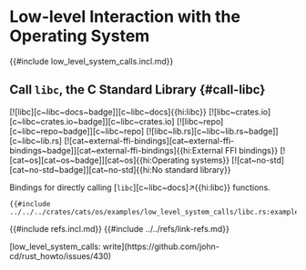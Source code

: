 # Low-level Interaction with the Operating System

{{#include low_level_system_calls.incl.md}}

## Call `libc`, the C Standard Library {#call-libc}

[![libc][c~libc~docs~badge]][c~libc~docs]{{hi:libc}}
[![libc~crates.io][c~libc~crates.io~badge]][c~libc~crates.io]
[![libc~repo][c~libc~repo~badge]][c~libc~repo]
[![libc~lib.rs][c~libc~lib.rs~badge]][c~libc~lib.rs]
[![cat~external-ffi-bindings][cat~external-ffi-bindings~badge]][cat~external-ffi-bindings]{{hi:External FFI bindings}}
[![cat~os][cat~os~badge]][cat~os]{{hi:Operating systems}}
[![cat~no-std][cat~no-std~badge]][cat~no-std]{{hi:No standard library}}

Bindings for directly calling [`libc`][c~libc~docs]↗{{hi:libc}} functions.

```rust,editable
{{#include ../../../crates/cats/os/examples/low_level_system_calls/libc.rs:example}}
```

{{#include refs.incl.md}}
{{#include ../../refs/link-refs.md}}

<div class="hidden">
[low_level_system_calls: write](https://github.com/john-cd/rust_howto/issues/430)
</div>
